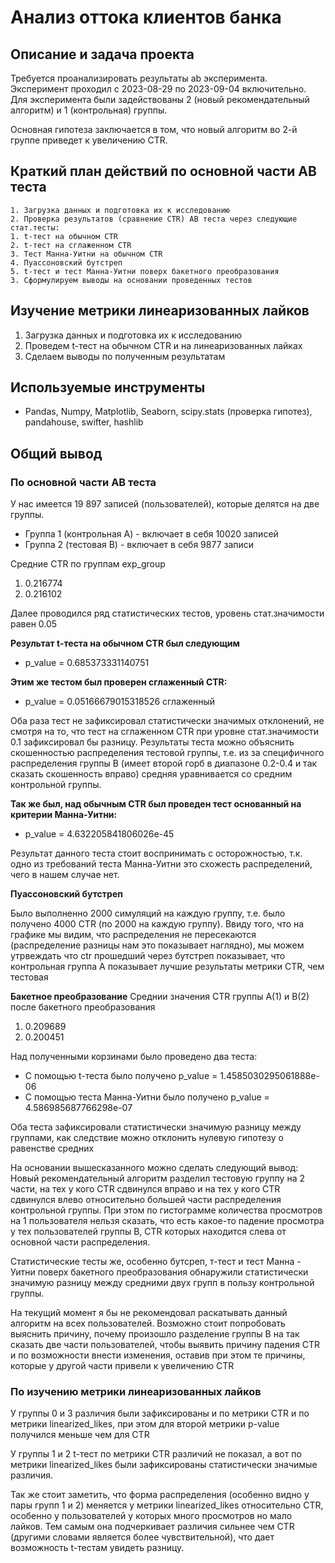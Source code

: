 # Анализ оттока клиентов банка

## Описание и задача проекта

Требуется проанализировать результаты ab эксперимента. Эксперимент проходил с 2023-08-29 по 2023-09-04 включительно. Для эксперимента были задействованы 2 (новый рекомендательный алгоритм) и 1 (контрольная) группы. 

Основная гипотеза заключается в том, что новый алгоритм во 2-й группе приведет к увеличению CTR.

## Краткий план действий по основной части AB теста
    1. Загрузка данных и подготовка их к исследованию
    2. Проверка результатов (сравнение CTR) AB теста через следующие стат.тесты:
	1. t-тест на обычном CTR
	2. t-тест на сглаженном CTR
	3. Тест Манна-Уитни на обычном CTR
	4. Пуассоновский бутстреп
	5. t-тест и тест Манна-Уитни поверх бакетного преобразования
    3. Сформулируем выводы на основании проведенных тестов

## Изучение метрики линеаризованных лайков
   1. Загрузка данных и подготовка их к исследованию
   2. Проведем t-тест на обычном CTR и на линеаризованных лайках
   3. Сделаем выводы по полученным результатам

## Используемые инструменты
- Pandas, Numpy, Matplotlib, Seaborn, scipy.stats (проверка гипотез), pandahouse, swifter, hashlib


## Общий вывод

### По основной части AB теста

У нас имеется 19 897 записей (пользователей), которые делятся на две группы.
- Группа 1 (контрольная A) - включает в себя 10020 записей
- Группа 2 (тестовая B) - включает в себя 9877 записи

Средние CTR по группам
exp_group
1. 0.216774
2. 0.216102

Далее проводился ряд статистических тестов, уровень стат.значимости равен 0.05

**Результат t-теста на обычном CTR был следующим**
- p_value = 0.685373331140751

**Этим же тестом был проверен сглаженный CTR:**
- p_value = 0.05166679015318526 сглаженный

Оба раза тест не зафиксировал статистически значимых отклонений, не смотря на то, что тест на сглаженном CTR при уровне стат.значимости 0.1 зафиксировал бы разницу. Результаты теста можно объяснить скошенностью распределения тестовой группы, т.е. из за специфичного распределения группы B (имеет второй горб в диапазоне 0.2-0.4 и так сказать скошенность вправо) средняя уравнивается со средним контрольной группы.

**Так же был, над обычным CTR был проведен тест основанный на критерии Манна-Уитни:**
- p_value = 4.632205841806026e-45

Результат данного теста стоит воспринимать с осторожностью, т.к. одно из требований теста Манна-Уитни это схожесть распределений, чего в нашем случае нет.

**Пуассоновский бутстреп**

Было выполненно 2000 симуляций на каждую группу, т.е. было получено 4000 CTR (по 2000 на каждую группу). Ввиду того, что на графике мы видим, что распределения не пересекаются (распределение разницы нам это показывает наглядно), мы можем утрвеждать что ctr прошедший через бутстреп показывает, что контрольная группа А показывает лучшие результаты метрики CTR, чем тестовая

**Бакетное преобразование**
Среднии значения CTR группы A(1) и B(2) после бакетного преобразования

1. 0.209689
2. 0.200451

Над полученными корзинами было проведено два теста:

- С помощью t-теста было получено p_value = 1.4585030295061888e-06
- С помощью теста Манна-Уитни было получено p_value = 4.586985687766298e-07

Оба теста зафиксировали статистически значимую разницу между группами, как следствие можно отклонить нулевую гипотезу о равенстве средних

На основании вышесказанного можно сделать следующий вывод:
Новый рекомендательный алгоритм разделил тестовую группу на 2 части, на тех у кого CTR сдвинулся вправо и на тех у кого CTR сдвинулся влево относительно большей части распределения контрольной группы. При этом по гистограмме количества просмотров на 1 пользователя нельзя сказать, что есть какое-то падение просмотра у тех пользователей группы B, CTR которых находится слева от основной части распределения. 

Статистические тесты же, особенно бутсреп, т-тест и тест Манна - Уитни поверх бакетного преобразования обнаружили статистически значимую разницу между средними двух групп в пользу контрольной группы.

На текущий момент я бы не рекомендовал раскатывать данный алгоритм на всех пользователей. Возможно стоит попробовать выяснить причину, почему произошло разделение группы B на так сказать две части пользователей, чтобы выявить причину падения CTR и по возможности внести изменения, оставив при этом те причины, которые у другой части привели к увеличению CTR

### По изучению метрики линеаризованных лайков

У группы 0 и 3 различия были зафиксированы и по метрики CTR и по метрики linearized_likes, при этом для второй метрики p-value получился меньше чем для CTR

У группы 1 и 2 t-тест по метрики CTR различий не показал, а вот по метрики linearized_likes были зафиксированы статистически значимые различия.

Так же стоит заметить, что форма распределения (особенно видно у пары групп 1 и 2) меняется у метрики linearized_likes относительно CTR, особенно у пользователей у которых много просмотров но мало лайков. Тем самым она подчеркивает различия сильнее чем CTR (другими словами является более чувствительной), что дает возможность t-тестам увидеть разницу.

